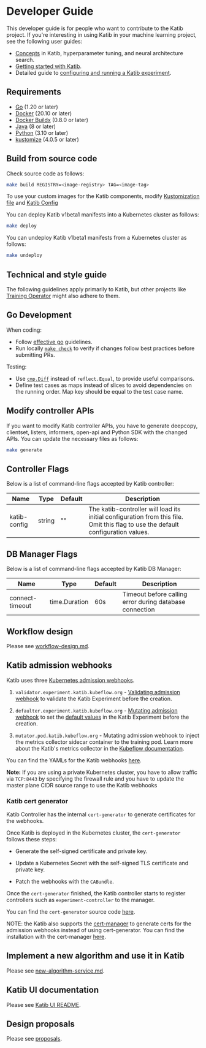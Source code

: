 # Developer Guide

This developer guide is for people who want to contribute to the Katib project.
If you're interesting in using Katib in your machine learning project,
see the following user guides:

- [Concepts](https://www.kubeflow.org/docs/components/katib/overview/)
  in Katib, hyperparameter tuning, and neural architecture search.
- [Getting started with Katib](https://kubeflow.org/docs/components/katib/hyperparameter/).
- Detailed guide to [configuring and running a Katib
  experiment](https://kubeflow.org/docs/components/katib/experiment/).

## Requirements

- [Go](https://golang.org/) (1.20 or later)
- [Docker](https://docs.docker.com/) (20.10 or later)
- [Docker Buildx](https://docs.docker.com/build/buildx/) (0.8.0 or later)
- [Java](https://docs.oracle.com/javase/8/docs/technotes/guides/install/install_overview.html) (8 or later)
- [Python](https://www.python.org/) (3.10 or later)
- [kustomize](https://kustomize.io/) (4.0.5 or later)

## Build from source code

Check source code as follows:

```bash
make build REGISTRY=<image-registry> TAG=<image-tag>
```

To use your custom images for the Katib components, modify
[Kustomization file](https://github.com/kubeflow/katib/blob/master/manifests/v1beta1/installs/katib-standalone/kustomization.yaml)
and [Katib Config](https://github.com/kubeflow/katib/blob/master/manifests/v1beta1/installs/katib-standalone/katib-config.yaml)

You can deploy Katib v1beta1 manifests into a Kubernetes cluster as follows:

```bash
make deploy
```

You can undeploy Katib v1beta1 manifests from a Kubernetes cluster as follows:

```bash
make undeploy
```

## Technical and style guide

The following guidelines apply primarily to Katib, 
but other projects like [Training Operator](https://github.com/kubeflow/training-operator) might also adhere to them. 

## Go Development

When coding:

- Follow [effective go](https://go.dev/doc/effective_go) guidelines.
- Run locally [`make check`](https://github.com/kubeflow/katib/blob/46173463027e4fd2e604e25d7075b2b31a702049/Makefile#L31)
to verify if changes follow best practices before submitting PRs.

Testing:

- Use [`cmp.Diff`](https://pkg.go.dev/github.com/google/go-cmp/cmp#Diff) instead of `reflect.Equal`, to provide useful comparisons.
- Define test cases as maps instead of slices to avoid dependencies on the running order.
Map key should be equal to the test case name.

## Modify controller APIs

If you want to modify Katib controller APIs, you have to
generate deepcopy, clientset, listers, informers, open-api and Python SDK with the changed APIs.
You can update the necessary files as follows:

```bash
make generate
```

## Controller Flags

Below is a list of command-line flags accepted by Katib controller:

| Name         | Type   | Default | Description                                                                                                                      |
|--------------|--------|---------|----------------------------------------------------------------------------------------------------------------------------------|
| katib-config | string | ""      | The katib-controller will load its initial configuration from this file. Omit this flag to use the default configuration values. |

## DB Manager Flags

Below is a list of command-line flags accepted by Katib DB Manager:

| Name            | Type          | Default | Description                                             |
| --------------- | ------------- | ------- | ------------------------------------------------------- |
| connect-timeout | time.Duration | 60s     | Timeout before calling error during database connection |

## Workflow design

Please see [workflow-design.md](./workflow-design.md).

## Katib admission webhooks

Katib uses three [Kubernetes admission webhooks](https://kubernetes.io/docs/reference/access-authn-authz/extensible-admission-controllers/).

1. `validator.experiment.katib.kubeflow.org` -
   [Validating admission webhook](https://kubernetes.io/docs/reference/access-authn-authz/admission-controllers/#validatingadmissionwebhook)
   to validate the Katib Experiment before the creation.

1. `defaulter.experiment.katib.kubeflow.org` -
   [Mutating admission webhook](https://kubernetes.io/docs/reference/access-authn-authz/admission-controllers/#mutatingadmissionwebhook)
   to set the [default values](../pkg/apis/controller/experiments/v1beta1/experiment_defaults.go)
   in the Katib Experiment before the creation.

1. `mutator.pod.katib.kubeflow.org` - Mutating admission webhook to inject the metrics
   collector sidecar container to the training pod. Learn more about the Katib's
   metrics collector in the
   [Kubeflow documentation](https://www.kubeflow.org/docs/components/katib/experiment/#metrics-collector).

You can find the YAMLs for the Katib webhooks
[here](../manifests/v1beta1/components/webhook/webhooks.yaml).

**Note:** If you are using a private Kubernetes cluster, you have to allow traffic
via `TCP:8443` by specifying the firewall rule and you have to update the master
plane CIDR source range to use the Katib webhooks

### Katib cert generator

Katib Controller has the internal `cert-generator` to generate certificates for the webhooks.

Once Katib is deployed in the Kubernetes cluster, the `cert-generator` follows these steps:

- Generate the self-signed certificate and private key.

- Update a Kubernetes Secret with the self-signed TLS certificate and private key.
  
- Patch the webhooks with the `CABundle`.

Once the `cert-generator` finished, the Katib controller starts to register controllers such as `experiment-controller` to the manager.

You can find the `cert-generator` source code [here](../pkg/certgenerator/v1beta1).

NOTE: the Katib also supports the [cert-manager](https://cert-manager.io/) to generate certs for the admission webhooks instead of using cert-generator.
You can find the installation with the cert-manager [here](../manifests/v1beta1/installs/katib-cert-manager).

## Implement a new algorithm and use it in Katib

Please see [new-algorithm-service.md](./new-algorithm-service.md).

## Katib UI documentation

Please see [Katib UI README](../pkg/ui/v1beta1).

## Design proposals

Please see [proposals](./proposals).
